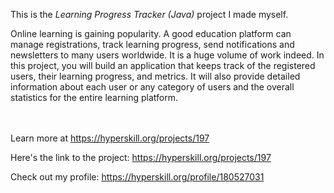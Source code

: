This is the *Learning Progress Tracker (Java)* project I made myself.


<p>Online learning is gaining popularity. A good education platform can manage registrations, track learning progress, send notifications and newsletters to many users worldwide. It is a huge volume of work indeed. In this project, you will build an application that keeps track of the registered users, their learning progress, and metrics. It will also provide detailed information about each user or any category of users and the overall statistics for the entire learning platform.</p><br/><br/>Learn more at <a href="https://hyperskill.org/projects/197?utm_source=ide&utm_medium=ide&utm_campaign=ide&utm_content=project-card">https://hyperskill.org/projects/197</a>

Here's the link to the project: https://hyperskill.org/projects/197

Check out my profile: https://hyperskill.org/profile/180527031